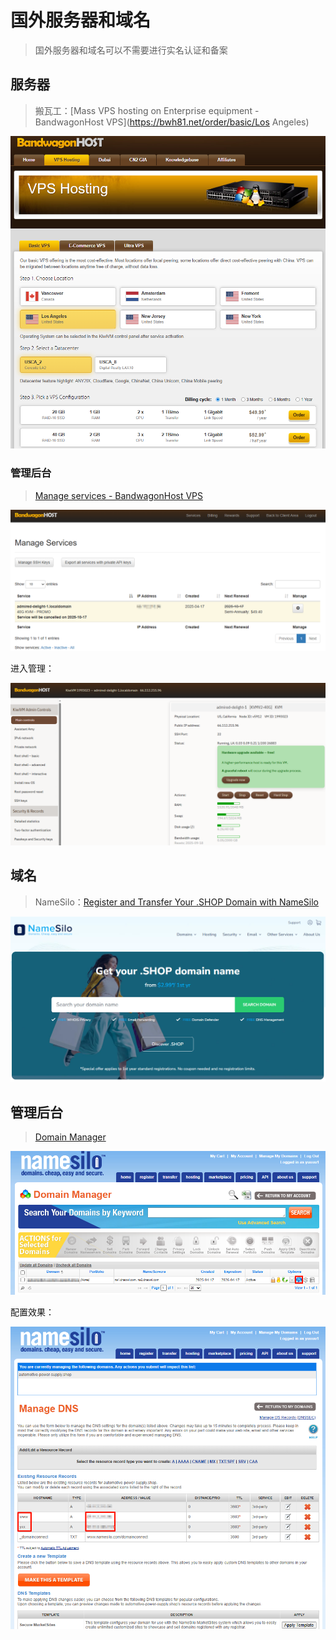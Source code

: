 # 国外服务器和域名

> 国外服务器和域名可以不需要进行实名认证和备案

## 服务器

> 搬瓦工：[Mass VPS hosting on Enterprise equipment - BandwagonHost VPS](https://bwh81.net/order/basic/Los Angeles)

![image-20250818160437268](img/国外服务器和域名/image-20250818160437268.png)

### 管理后台

> [Manage services - BandwagonHost VPS](https://bwh81.net/services)

![image-20250818161035434](img/国外服务器和域名/image-20250818161035434.png)

进入管理：

![image-20250818161502098](img/国外服务器和域名/image-20250818161502098.png)

## 域名

> NameSilo：[Register and Transfer Your .SHOP Domain with NameSilo](https://www.namesilo.com/tld/shop#hp)

![image-20250818160457015](img/国外服务器和域名/image-20250818160457015.png)

## 管理后台

> [Domain Manager](https://www.namesilo.com/account_domains.php)

![image-20250818161740987](img/国外服务器和域名/image-20250818161740987.png)

配置效果：

![image-20250818162002083](img/国外服务器和域名/image-20250818162002083.png)